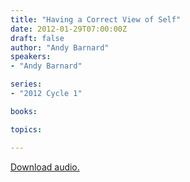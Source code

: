 ```yaml
---
title: "Having a Correct View of Self"
date: 2012-01-29T07:00:00Z
draft: false
author: "Andy Barnard"
speakers:
- "Andy Barnard"

series:
- "2012 Cycle 1"

books:

topics:

---
```

[Download audio.](https://s3.amazonaws.com/highway/sermons/2012_01/29am_Having_a_Correct_View_of_Self.mp3)